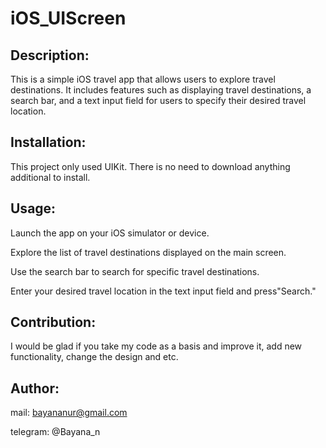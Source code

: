 # iOS_UIScreen

## Description:
This is a simple iOS travel app that allows users to explore travel destinations. It includes features such as displaying travel destinations, a search bar, and a text input field for users to specify their desired travel location.
## Installation:
This project only used UIKit. There is no need to download anything additional to install.
## Usage:
Launch the app on your iOS simulator or device.

Explore the list of travel destinations displayed on the main screen.

Use the search bar to search for specific travel destinations.

Enter your desired travel location in the text input field and press"Search."
## Contribution:
I would be glad if you take my code as a basis and improve it, add new functionality, change the design and etc.
## Author:
mail: bayananur@gmail.com

telegram: @Bayana_n


